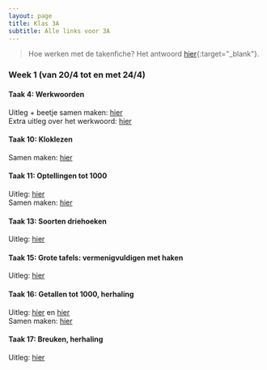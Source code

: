 ```yaml
---
layout: page
title: Klas 3A
subtitle: Alle links voor 3A
---
```

> Hoe werken met de takenfiche? Het antwoord [hier](https://www.loom.com/share/1d1dd13b5fa74721b959a3686669588f){:target="_blank"}.


### Week 1 (van 20/4 tot en met 24/4)

#### Taak 4: Werkwoorden
Uitleg + beetje samen maken: [hier](https://www.loom.com/share/bf26daf08e67429eab863d6557c51d1e)  
Extra uitleg over het werkwoord: [hier](https://www.xnapda.be/filmpjes/3de-leerjaar/werkwoord)

#### Taak 10: Kloklezen
Samen maken: [hier](https://www.loom.com/share/af9ed502ffe7465fb8531642bca5773f)  

#### Taak 11: Optellingen tot 1000
Uitleg: [hier](https://www.loom.com/share/2ce92f76bab749cda8e5e6536e174850)  
Samen maken: [hier](https://www.loom.com/share/4b301842b04c464abc3b542473799764)

#### Taak 13: Soorten driehoeken
Uitleg: [hier](https://www.loom.com/share/887caa04ab264420ace9125e1e7c8ac4)  

#### Taak 15: Grote tafels: vermenigvuldigen met haken
Uitleg: [hier](https://www.loom.com/share/f9ed59cfbdbb4c14b88093f88b49c466)  

#### Taak 16: Getallen tot 1000, herhaling
Uitleg: [hier](https://www.loom.com/share/284caad1af2140ee8ca40945dafa4464) en [hier](https://www.xnapda.be/filmpjes/3de-leerjaar/de-tekens-en)   
Samen maken: [hier](https://www.loom.com/share/31014ddbcaa340ada202d0625c41f7ca)

#### Taak 17: Breuken, herhaling
Uitleg: [hier](https://www.loom.com/share/3811eb0002fc422f9124e3f9a5c24c04)  
